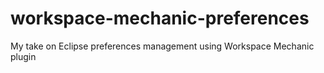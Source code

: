 workspace-mechanic-preferences
==============================

My take on Eclipse preferences management using Workspace Mechanic plugin 

